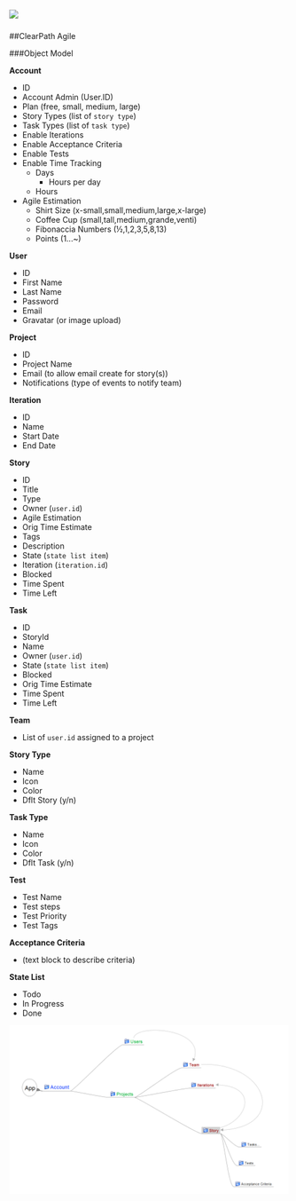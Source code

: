 ![](http://www.symbience.com/www2.0/img/logo.jpg)
-----
 
##ClearPath Agile

###Object Model

**Account**

- ID
- Account Admin (User.ID)
- Plan (free, small, medium, large)
- Story Types (list of `story type`)
- Task Types (list of `task type`)
- Enable Iterations
- Enable Acceptance Criteria
- Enable Tests
- Enable Time Tracking
    - Days 
        - Hours per day
    - Hours
- Agile Estimation
    - Shirt Size (x-small,small,medium,large,x-large)
    - Coffee Cup (small,tall,medium,grande,venti)
    - Fibonaccia Numbers (½,1,2,3,5,8,13)
    - Points (1...~)

**User**

- ID
- First Name
- Last Name
- Password
- Email
- Gravatar (or image upload)

**Project**

- ID
- Project Name
- Email (to allow email create for story(s))
- Notifications (type of events to notify team)

**Iteration**

- ID
- Name
- Start Date
- End Date

**Story**

- ID
- Title
- Type
- Owner (`user.id`)
- Agile Estimation
- Orig Time Estimate
- Tags
- Description
- State (`state list item`)
- Iteration (`iteration.id`)
- Blocked 
- Time Spent
- Time Left


**Task**

- ID
- StoryId
- Name
- Owner (`user.id`)
- State (`state list item`)
- Blocked
- Orig Time Estimate
- Time Spent
- Time Left 

**Team**
- List of `user.id` assigned to a project 

**Story Type**

- Name
- Icon
- Color
- Dflt Story (y/n)


**Task Type**

- Name
- Icon
- Color
- Dflt Task (y/n)

**Test**

- Test Name
- Test steps
- Test Priority
- Test Tags

**Acceptance Criteria**

- (text block to describe criteria)



**State List**

- Todo
- In Progress
- Done


![](img/obj_model.png )